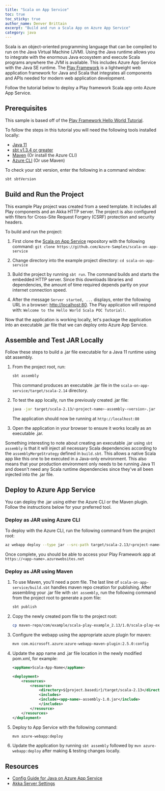 ```yaml
---
title: "Scala on App Service"
toc: true
toc_sticky: true
author_name: Denver Brittain
excerpt: "Build and run a Scala App on Azure App Service"
category: java
---
```


Scala is an object-oriented programming language that can be compiled to run on the Java Virtual Machine (JVM). Using the Java runtime allows you to integrate with the enormous Java ecosystem and execute Scala programs anywhere the JVM is available. This includes Azure App Service with the Java SE runtime. The [Play Framework](https://www.playframework.com/) is a lightweight web application framework for Java and Scala that integrates all components and APIs needed for modern web application development.

Follow the tutorial below to deploy a Play framework Scala app onto Azure App Service.

## Prerequisites

This sample is based off of the [Play Framework Hello World Tutorial](https://github.com/playframework/play-samples/tree/2.8.x/play-scala-hello-world-tutorial). 

To follow the steps in this tutorial you will need the following tools installed locally: 

* [Java 11](https://docs.microsoft.com/en-us/java/openjdk/download#openjdk-11)
* [sbt v1.3.4 or greater](http://www.scala-sbt.org/download.html)
* [Maven](https://maven.apache.org/install.html) (Or install the Azure CLI)
* [Azure CLI](https://docs.microsoft.com/en-us/cli/azure/install-azure-cli) (Or use Maven)

To check your sbt version, enter the following in a command window:

```bash
sbt sbtVersion
```

## Build and Run the Project

This example Play project was created from a seed template. It includes all Play components and an Akka HTTP server. The project is also configured with filters for Cross-Site Request Forgery (CSRF) protection and security headers.

To build and run the project:

1. First clone the [Scala on App Service](https://github.com/Azure-Samples/scala-on-app-service) repository with the following command: `git clone https://github.com/Azure-Samples/scala-on-app-service` 

2. Change directory into the example project directory: `cd scala-on-app-service`

2. Build the project by running `sbt run`. The command builds and starts the embedded HTTP server. Since this downloads libraries and dependencies, the amount of time required depends partly on your internet connection speed.

3. After the message `Server started, ...` displays, enter the following URL in a browser: <http://localhost:80>. The Play application will respond with: `Welcome to the Hello World Scala POC Tutorial!`.

Now that the application is working locally, let's package the application into an executable .jar file that we can deploy onto Azure App Service.

## Assemble and Test JAR Locally

Follow these steps to build a .jar file executable for a Java 11 runtime using sbt assembly.

1. From the project root, run: 

    ```bash
    sbt assembly
    ```

    This command produces an executable .jar file in the `scala-on-app-service/target/scala-2.14` directory.

2. To test the app locally, run the previously created .jar file:  

    ```bash
    java -jar target/scala-2.13/<project-name>-assembly-<version>.jar
    ```

    The application should now be running at `http://localhost:80`

3. Open the application in your browser to ensure it works locally as an executable .jar.

Something interesting to note about creating an executable .jar using `sbt assembly` is that it will inject all necessary Scala dependencies according to the `assemblyMergeStrategy` defined in `build.sbt`. This allows a native Scala app like this one to be executed in a Java-only environment. This also means that your production environment only needs to be running Java 11 and doesn't need any Scala runtime dependencies since they've all been injected into the .jar file.

## Deploy to Azure App Service

You can deploy the .jar using either the Azure CLI or the Maven plugin. Follow the instructions below for your preferred tool.

### Deploy as JAR using Azure CLI

To deploy with the Azure CLI, run the following command from the project root:

```bash
az webapp deploy --type jar --src-path target/scala-2.13/<project-name>-assembly-<version>.jar --name <app-name> --resource-group <resource-group>
```

Once complete, you should be able to access your Play Framework app at `https://<app-name>.azurewebsites.net`

### Deploy as JAR using Maven

1. To use Maven, you'll need a pom file. The last line of `scala-on-app-service/build.sbt` handles maven repo creation for publishing. After assembling your .jar file with `sbt assembly`, run the following command from the project root to generate a pom file: 

    ```bash
    sbt publish
    ```

2. Copy the newly created pom file to the project root: 

    ```bash
    cp maven-repo/com/example/scala-play-example_2.13/1.0/scala-play-example_2.13-1.0.pom pom.xml
    ```

3. Configure the webapp using the appropriate azure plugin for maven:

    ```bash
    mvn com.microsoft.azure:azure-webapp-maven-plugin:2.5.0:config
    ```

4. Update the app name and .jar file location in the newly modified pom.xml, for example: 

    ```xml
    <appName>Scala-App-Name</appName>
    ```

    ```xml
    <deployment>
        <resources>
            <resource>
                <directory>${project.basedir}/target/scala-2.13</directory>
                <includes>
                <include><app-name>-assembly-1.0.jar</include>
                </includes>
            </resource>
        </resources>
    </deployment>
    ```

5. Deploy to App Service with the following command:

    ```bash
    mvn azure-webapp:deploy
    ```

6. Update the application by running `sbt assembly` followed by `mvn azure-webapp:deploy` after making & testing changes locally.


## Resources

- [Config Guide for Java on Azure App Service](https://docs.microsoft.com/azure/app-service/configure-language-java)
- [Akka Server Settings](https://www.playframework.com/documentation/2.8.x/SettingsAkkaHttp)
